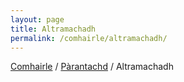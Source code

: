 ```yaml
---
layout: page
title: Altramachadh
permalink: /comhairle/altramachadh/
---
```


[Comhairle]({{site.baseurl}}/comhairle/) / [Pàrantachd]({{site.baseurl}}/comhairle/parantachd/) / Altramachadh
